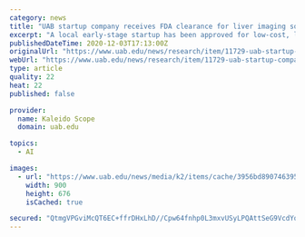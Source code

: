 ```yaml
---
category: news
title: "UAB startup company receives FDA clearance for liver imaging software"
excerpt: "A local early-stage startup has been approved for low-cost, low-risk, non-invasive procedures for patients with chronic liver disease. Andrew D. Smith, M.D., Ph.D.AI Metrics, LLC, a medical imaging startup focused on"
publishedDateTime: 2020-12-03T17:13:00Z
originalUrl: "https://www.uab.edu/news/research/item/11729-uab-startup-company-receives-fda-clearance-for-liver-imaging-software"
webUrl: "https://www.uab.edu/news/research/item/11729-uab-startup-company-receives-fda-clearance-for-liver-imaging-software"
type: article
quality: 22
heat: 22
published: false

provider:
  name: Kaleido Scope
  domain: uab.edu

topics:
  - AI

images:
  - url: "https://www.uab.edu/news/media/k2/items/cache/3956bd890746395a0e1474dde8d48373_XL.jpg"
    width: 900
    height: 676
    isCached: true

secured: "QtmgVPGviMcQT6EC+ffrDHxLhD//Cpw64fnhp0L3mxvUSyLPQAttSeG9VcdYqqzk8Rn7CEnNSg4xFTy4fc8VrWdLeXqnw7+POZl6Q7rSTbGJCJZpR+gVj/oFuQvdXdcoqbeDGucMcCpzv/ScyGD7cHSW1JAME5kFqgQsttJJR8P9iPrJxCjYUXpiaCHgKmSSW1UimYrOe/mFOoFSe44v5b7k5UPG11GkbWthkHzeoktfxQqXscLEOMYGNPan9sfaMWlvh61v2nejXnT3yBQhp3fqZj6qI8WTZxfELJ1OEtHDUW+McuhajtH8ASuE6AMdVPgP5sTO7YayEgL6JPKstufoDwvawE4P2a0da71j+X8=;DleM8C63OptYWXPmQJ4ELA=="
---
```


